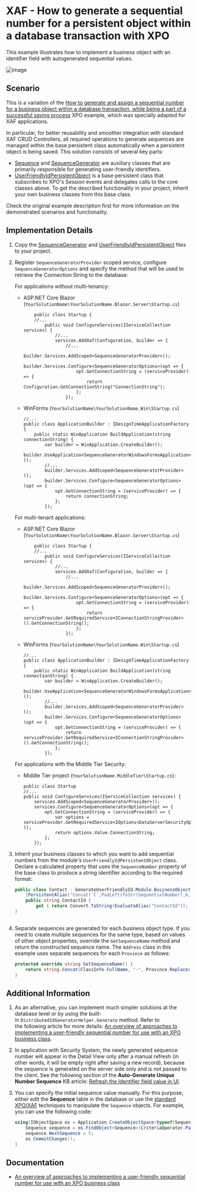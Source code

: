 # XAF - How to generate a sequential number for a persistent object within a database transaction with XPO

This example illustrates how to implement a business object with an identifier field with autogenerated sequential values.

![image](https://github.com/AndreyKozhevnikov/XAF_generate-a-sequential-number-for-a-persistent-object-within-a-database-transaction/assets/14300209/517edb5b-8412-48e1-aed8-ed5efef2f548)


## Scenario


This is a variation of the [How to generate and assign a sequential number for a business object within a database transaction, while being a part of a successful saving process](https://www.devexpress.com/Support/Center/p/E2620) XPO example, which was specially adapted for XAF applications.

In particular, for better reusability and smoother integration with standard XAF CRUD Controllers, all required operations to generate sequences are managed within the base persistent class automatically when a persistent object is being saved. This solution consists of several key parts:

* [Sequence](SequenceGenerator/SequenceGenerator.Module/SequenceClasses/SequenceGenerator.cs) and [SequenceGenerator](SequenceGenerator/SequenceGenerator.Module/SequenceClasses/SequenceGenerator.cs) are auxiliary classes that are primarily responsible for generating user-friendly identifiers. 
* [UserFriendlyIdPersistentObject](SequenceGenerator/SequenceGenerator.Module/SequenceClasses/UserFriendlyIdPersistentObject.cs) is a base persistent class that subscribes to XPO's Session events and delegates calls to the core classes above. To get the described functionality in your project, inherit your own business classes from this base class.

Check the original example description first for more information on the demonstrated scenarios and functionality.

## Implementation Details

1. Copy the [SequenceGenerator](SequenceGenerator/SequenceGenerator.Module/SequenceClasses/SequenceGenerator.cs) and [UserFriendlyIdPersistentObject](SequenceGenerator/SequenceGenerator.Module/SequenceClasses/UserFriendlyIdPersistentObject.cs) files to your project.

2. Register `SequenceGeneratorProvider` scoped service, configure `SequenceGeneratorOptions` and specify the method that will be used to retrieve the Connection String to the database:

	For applications without multi-tenancy:

	* ASP.NET Core Blazor (`YourSolutionName\YourSolutionName.Blazor.Server\Startup.cs`)

		```cs{7-12}
		    public class Startup {
		    //...
		        public void ConfigureServices(IServiceCollection services) {
		            //...
		            services.AddXaf(Configuration, builder => {
		                //...  
                        builder.Services.AddScoped<SequenceGeneratorProvider>();                        
		                builder.Services.Configure<SequenceGeneratorOptions>(opt => {
                            opt.GetConnectionString = (serviceProvider) => {
                                return Configuration.GetConnectionString("ConnectionString");
                            };
                        });
		```

	* WinForms (`YourSolutionName\YourSolutionName.Win\Startup.cs`)

		```cs{7-12}
		//...
		public class ApplicationBuilder : IDesignTimeApplicationFactory {
			public static WinApplication BuildApplication(string connectionString) {
				var builder = WinApplication.CreateBuilder();
				builder.UseApplication<SequenceGeneratorWindowsFormsApplication>();
				//...
                builder.Services.AddScoped<SequenceGeneratorProvider>();
				builder.Services.Configure<SequenceGeneratorOptions>(opt => {
                    opt.GetConnectionString = (serviceProvider) => {
                        return connectionString;
                    };
                });
		```
        
	For multi-tenant applications:

	* ASP.NET Core Blazor (`YourSolutionName\YourSolutionName.Blazor.Server\Startup.cs`)

		```cs{7-12}
		    public class Startup {
		    //...
		        public void ConfigureServices(IServiceCollection services) {
		            //...
		            services.AddXaf(Configuration, builder => {
		                //...    
		                builder.Services.AddScoped<SequenceGeneratorProvider>();
                        builder.Services.Configure<SequenceGeneratorOptions>(opt => {
                            opt.GetConnectionString = (serviceProvider) => {
                                return serviceProvider.GetRequiredService<IConnectionStringProvider>().GetConnectionString();
                            };
                        });
		```

	* WinForms (`YourSolutionName\YourSolutionName.Win\Startup.cs`)

		```cs{7-12}
		//...
		public class ApplicationBuilder : IDesignTimeApplicationFactory {
			public static WinApplication BuildApplication(string connectionString) {
				var builder = WinApplication.CreateBuilder();
				builder.UseApplication<SequenceGeneratorWindowsFormsApplication>();
				//...
				builder.Services.AddScoped<SequenceGeneratorProvider>();
                builder.Services.Configure<SequenceGeneratorOptions>(opt => {
                    opt.GetConnectionString = (serviceProvider) => {
                        return serviceProvider.GetRequiredService<IConnectionStringProvider>().GetConnectionString();
                    };
                });
		```

	For applications with the Middle Tier Security:

	* Middle Tier project (`YourSolutionName.MiddleTier\Startup.cs`):

		```cs{4-10}
		public class Startup
		//...
		public void ConfigureServices(IServiceCollection services) {
			services.AddScoped<SequenceGeneratorProvider>();
            services.Configure<SequenceGeneratorOptions>(opt => {
                opt.GetConnectionString = (serviceProvider) => {
                    var options = serviceProvider.GetRequiredService<IOptions<DataServerSecurityOptions>>();
                    return options.Value.ConnectionString;
                };
            });
		```

3. Inherit your business classes to which you want to add sequential numbers from the module's `UserFriendlyIdPersistentObject` class. Declare a calculated property that uses the `SequenceNumber` property of the base class to produce a string identifier according to the required format:
   
	```cs
	public class Contact : GenerateUserFriendlyId.Module.BusinessObjects.UserFriendlyIdPersistentObject {
		[PersistentAlias("Concat('C',PadLeft(ToStr(SequentialNumber),6,'0'))")]
		public string ContactId {
			get { return Convert.ToString(EvaluateAlias("ContactId")); }
	}
	   
	```
   
4. Separate sequences are generated for each business object type. If you need to create multiple sequences for the same type, based on values of other object properties, override the `GetSequenceName` method and return the constructed sequence name. The `Address` class in this example uses separate sequences for each `Province` as follows:
   
	```cs
	protected override string GetSequenceName() {
		return string.Concat(ClassInfo.FullName, "-", Province.Replace(" ", "_"));
	}
	```
   
## Additional Information

1. As an alternative, you can implement much simpler solutions at the database level or by using the built-in `DistributedIdGeneratorHelper.Generate` method. Refer to the following article for more details: [An overview of approaches to implementing a user-friendly sequential number for use with an XPO business class](https://www.devexpress.com/Support/Center/p/T567184").
2. In application with Security System, the newly generated sequence number will appear in the Detail View only after a manual refresh (in other words, it will be empty right after saving a new record), because the sequence is generated on the server side only and is not passed to the client. See the following section of the **Auto-Generate Unique Number Sequence** KB article: [Refresh the Identifier field value in UI](https://docs.devexpress.com/eXpressAppFramework/403605/business-model-design-orm/unique-auto-increment-number-generation#refresh-the-identifier-field-value-in-the-ui).
3. You can specify the initial sequence value manually. For this purpose, either edit the **Sequence** table in the database or use the [standard XPO/XAF](https://docs.devexpress.com/eXpressAppFramework/113711/data-manipulation-and-business-logic/create-read-update-and-delete-data) techniques to manipulate the `Sequence` objects. For example, you can use the following code:

	```cs
	using(IObjectSpace os = Application.CreateObjectSpace(typeof(Sequence))) {
		Sequence sequence = os.FindObject<Sequence>(CriteriaOperator.Parse("TypeName=?", typeof(Contact).FullName));
		sequence.NextSequence = 5;
		os.CommitChanges();
	}
	```
   
## Documentation
   
* [An overview of approaches to implementing a user-friendly sequential number for use with an XPO business class](https://www.devexpress.com/Support/Center/p/T567184)

